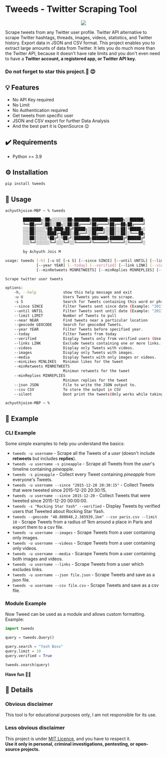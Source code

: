 # Tweeds - Twitter Scraping Tool

<p align="center">
<img src="https://media.tenor.com/Xrt-ty39PfEAAAAC/elon-musk-smoke.gif"/>
</p>

Scrape tweets from any Twitter user profile. Twitter API alternative to scrape Twitter hashtags, threads, images, videos, statistics,
and Twitter history. Export data in JSON and CSV format. This project enables you to extract large amounts of data from Twitter.
It lets you do much more than the Twitter API, because it doesn't have rate limits and you don't even need to have a **Twitter account, a registered app,
or Twitter API key.**

### Do not forget to star this project.🌟 😍

## 💡 Features

- No API Key required
- No Limit
- No Authentication required
- Get tweets from specific user
- JSON and CSV export for further Data Analysis
- And the best part it is OpenSource 😉

## ✔️ Requirements

- Python >= 3.9

## ⚙ Installation

```bash
pip install tweeds
```

## 💃 Usage

```Bash
achyuthjoism-MBP ~ % tweeds

        ████████╗░██╗░░░░░░░██╗███████╗███████╗██████╗░░██████╗
        ╚══██╔══╝░██║░░██╗░░██║██╔════╝██╔════╝██╔══██╗██╔════╝
        ░░░██║░░░░╚██╗████╗██╔╝█████╗░░█████╗░░██║░░██║╚█████╗░
        ░░░██║░░░░░████╔═████║░██╔══╝░░██╔══╝░░██║░░██║░╚═══██╗
        ░░░██║░░░░░╚██╔╝░╚██╔╝░███████╗███████╗██████╔╝██████╔╝
        ░░░╚═╝░░░░░░╚═╝░░░╚═╝░░╚══════╝╚══════╝╚═════╝░╚═════╝░

        by Achyuth Jois M

usage: tweeds [-h] [-u U] [-s S] [--since SINCE] [--until UNTIL] [--limit LIMIT] [--near NEAR] [--geocode GEOCODE]
              [--year YEAR] [--today] [--verified] [--link LINK] [--videos] [--images] [--media] [--minLikes MINLIKES]
              [--minRetweets MINRETWEETS] [--minReplies MINREPLIES] [--json JSON] [--csv CSV] [--silent]

Scrape twitter user tweets

options:
    -h, --help            show this help message and exit
    -u U                  Users Tweets you want to scrape.
    -s S                  Search for Tweets containing this word or phrase.
    --since SINCE         Filter Tweets sent since date (Example: "2017-12-27 20:30:15" or 2017-12-27).
    --until UNTIL         Filter Tweets sent until date (Example: "2017-12-27 20:30:15" or 2017-12-27).
    --limit LIMIT         Number of Tweets to pull
    --near NEAR           Find tweets near a particular location
    --geocode GEOCODE     Search for geocoded Tweets.
    --year YEAR           Filter Tweets before specified year.
    --today               Filter Tweets from today
    --verified            Display Tweets only from verified users (Use with -s).
    --links LINK          Exclude tweets containing one or more links.
    --videos              Display only Tweets with videos.
    --images              Display only Tweets with images.
    --media               Display Tweets with only images or videos.
    --minLikes MINLIKES   Minimun likes for the tweet
    --minRetweets MINRETWEETS
                          Minimun retweets for the tweet
    --minReplies MINREPLIES
                          Minimun replies for the tweet
    --json JSON           File to write the JSON output to.
    --csv CSV             To store the output in CSV
    --silent              Dont print the tweets(Only works while taking an output!)

achyuthjoism-MBP ~ %

```

## 📙 Example

### CLI Example

Some simple examples to help you understand the basics:

- `tweeds -u username` - Scrape all the Tweets of a _user_ (doesn't include **retweets** but includes **replies**).
- `tweeds -u username -s pineapple` - Scrape all Tweets from the _user_'s timeline containing _pineapple_.
- `tweeds -s pineapple` - Collect every Tweet containing _pineapple_ from everyone's Tweets.
- `tweeds -u username --since "2015-12-20 20:30:15"` - Collect Tweets that were tweeted since 2015-12-20 20:30:15.
- `tweeds -u username --since 2015-12-20` - Collect Tweets that were tweeted since 2015-12-20 00:00:00.
- `tweeds -s "Rocking Star Yash" --verified` - Display Tweets by verified users that Tweeted about Rocking Star Yash.
- `tweeds --geocode "48.880048,2.385939,1km" --csv paris.csv --limit 10` - Scrape Tweets from a radius of 1km around a place in Paris and export them to a csv file.
- `tweeds -u username --images` - Scrape Tweets from a user containing only images.
- `tweeds -u username --videos` - Scrape Tweets from a user containing only videos.
- `tweeds -u username --media` - Scarape Tweets from a user containing both images and videos.
- `tweeds -u username --links` - Scrape Tweets from a user which excludes links.
- `tweeds -u username --json file.json` - Scrape Tweets and save as a json file.
- `tweeds -u username --csv file.csv` - Scrape Tweets and save as a csv file.

### Module Example

Now Tweed can be used as a module and allows custom formatting.
Example:

```python
import tweeds

query = tweeds.Query()

query.search = "Yash Boss"
query.limit = 10
query.verified = True

tweeds.search(query)
```

**Have fun 🥰💞**

## 📮 Details

### Obvious disclaimer

This tool is for educational purposes only, I am not responsible for its use.

### Less obvious disclaimer

This project is under [MIT Licence](https://choosealicense.com/licenses/mit/), and you have to respect it.\
**Use it only in personal, criminal investigations, pentesting, or open-source projects.**
